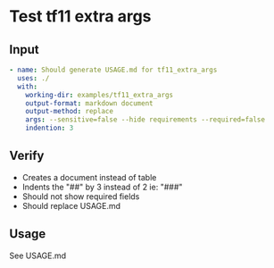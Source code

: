 # Test tf11 extra args

## Input

```yaml
- name: Should generate USAGE.md for tf11_extra_args
  uses: ./
  with:
    working-dir: examples/tf11_extra_args
    output-format: markdown document
    output-method: replace
    args: --sensitive=false --hide requirements --required=false
    indention: 3
```

## Verify

- Creates a document instead of table
- Indents the "##" by 3 instead of 2 ie: "###"
- Should not show required fields
- Should replace USAGE.md

## Usage

See USAGE.md
